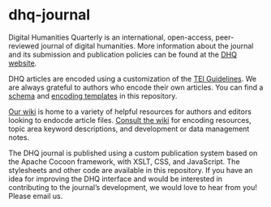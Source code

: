 # dhq-journal 
Digital Humanities Quarterly is an international, open-access, peer-reviewed journal of digital humanities. More information about the journal and its submission and publication policies can be found at the [DHQ website](http://www.digitalhumanities.org/dhq/about/about.html). 

DHQ articles are encoded using a customization of the [TEI Guidelines](https://tei-c.org). We are always grateful to authors who encode their own articles. You can find a [schema](https://github.com/Digital-Humanities-Quarterly/dhq-journal/blob/master/common/schema/DHQauthor-TEI.rng) and [encoding templates](https://github.com/Digital-Humanities-Quarterly/dhq-journal/tree/master/articles/templates) in this repository.

[Our wiki](https://github.com/Digital-Humanities-Quarterly/dhq-journal/wiki) is home to a variety of helpful resources for authors and editors looking to endocde article files. [Consult the wiki](https://github.com/Digital-Humanities-Quarterly/dhq-journal/wiki) for encoding resources, topic area keyword descriptions, and development or data management notes.

The DHQ journal is published using a custom publication system based on the Apache Cocoon framework, with XSLT, CSS, and JavaScript. The stylesheets and other code are available in this repository. If you have an idea for improving the DHQ interface and would be interested in contributing to the journal’s development, we would love to hear from you! Please email us.
